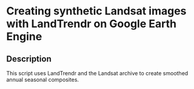 # Creating synthetic Landsat images with LandTrendr on Google Earth Engine

## Description

This script uses LandTrendr and the Landsat archive to create smoothed annual seasonal composites. 

